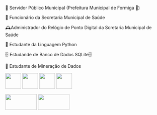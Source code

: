 🏫 Servidor Público Municipal (Prefeitura Municipal de Formiga 🐜)

🏥 Funcionário da Secretaria Municipal de Saúde

🕰️Administrador do Relógio de Ponto Digital da Scretaria Municipal de Saúde

🐍 Estudante da Linguagem Python

🗄️ Estudande de Banco de Dados SQLite🗄

🔢 Estudante de Mineração de Dados

<img width=50px height=50px src="https://cdn.iconscout.com/icon/free/png-256/free-python-3521655-2945099.png"/> <img witdh=50px height=50px src="https://www.opc-router.de/wp-content/uploads/2018/03/icon_sqlite_Database_128.png"/> <img width=50px height=50px src="https://cdn-icons-png.flaticon.com/512/5139/5139742.png"/> <img width=50px height=50px src="https://mjpvs.gallerycdn.vsassets.io/extensions/mjpvs/latex-previewer/0.9.5/1680407917428/Microsoft.VisualStudio.Services.Icons.Default"/>



<a href = "https://www.instagram.com/asauvis/"> <img width=100px height=50px src="https://t.ctcdn.com.br/9cs6_PUJI10R8WdqC_c4kAComTM=/1600x900/smart/i448408.png"></a> <a href = "https://www.instagram.com/asauvis/"> <img width=100px height=50px src="https://upload.wikimedia.org/wikipedia/commons/thumb/c/cd/Better_GMAIL_Logo.svg/1280px-Better_GMAIL_Logo.svg.png"></a> 

